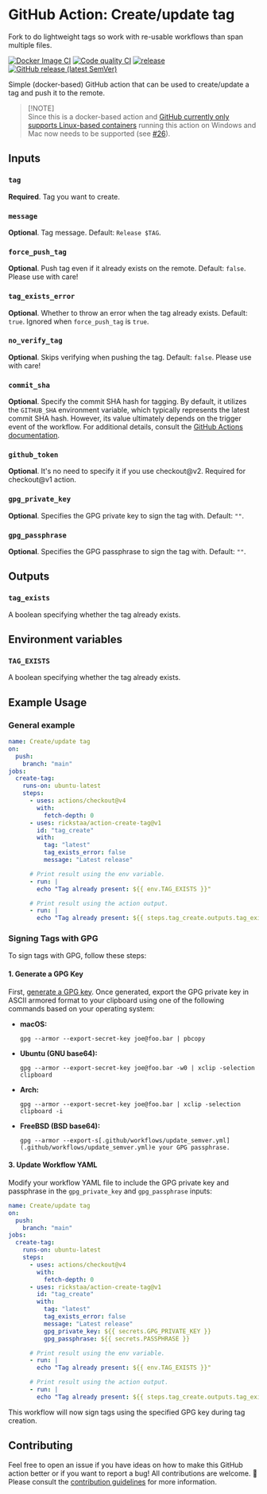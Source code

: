 # GitHub Action: Create/update tag

Fork to do lightweight tags so work with re-usable workflows than span multiple files.

[![Docker Image CI](https://github.com/rickstaa/action-create-tag/workflows/Docker%20Image%20CI/badge.svg)](https://github.com/rickstaa/action-create-tag/actions)
[![Code quality CI](https://github.com/rickstaa/action-create-tag/workflows/Code%20quality%20CI/badge.svg)](https://github.com/rickstaa/action-create-tag/actions?query=workflow%3A%22Code+quality+CI%22)
[![release](https://github.com/rickstaa/action-create-tag/workflows/release/badge.svg)](https://github.com/rickstaa/action-create-tag/actions?query=workflow%3Arelease)
[![GitHub release (latest SemVer)](https://img.shields.io/github/v/release/rickstaa/action-create-tag?logo=github&sort=semver)](https://github.com/rickstaa/action-create-tag/releases)

Simple (docker-based) GitHub action that can be used to create/update a tag and push it to the remote.

> [!NOTE]\
> Since this is a docker-based action and [GitHub currently only supports Linux-based containers](https://docs.github.com/en/actions/creating-actions/creating-a-docker-container-action) running this action on Windows and Mac now needs to be supported (see [#26](https://github.com/rickstaa/action-create-tag/issues/26)).

## Inputs

### `tag`

**Required**. Tag you want to create.

### `message`

**Optional**. Tag message. Default: `Release $TAG`.

### `force_push_tag`

**Optional**. Push tag even if it already exists on the remote. Default: `false`. Please use with care!

### `tag_exists_error`

**Optional**. Whether to throw an error when the tag already exists. Default: `true`. Ignored when `force_push_tag` is `true`.

### `no_verify_tag`

**Optional**. Skips verifying when pushing the tag. Default: `false`. Please use with care!

### `commit_sha`

**Optional**. Specify the commit SHA hash for tagging. By default, it utilizes the `GITHUB_SHA` environment variable, which typically represents the latest commit SHA hash. However, its value ultimately depends on the trigger event of the workflow. For additional details, consult the [GitHub Actions documentation](https://docs.github.com/en/actions/reference/context-and-expression-syntax-for-github-actions#github-context).

### `github_token`

**Optional**. It's no need to specify it if you use checkout@v2. Required for
checkout@v1 action.

### `gpg_private_key`

**Optional**. Specifies the GPG private key to sign the tag with. Default: `""`.

### `gpg_passphrase`

**Optional**. Specifies the GPG passphrase to sign the tag with. Default: `""`.

## Outputs

### `tag_exists`

A boolean specifying whether the tag already exists.

## Environment variables

### `TAG_EXISTS`

A boolean specifying whether the tag already exists.

## Example Usage

### General example

```yml
name: Create/update tag
on:
  push:
    branch: "main"
jobs:
  create-tag:
    runs-on: ubuntu-latest
    steps:
      - uses: actions/checkout@v4
        with:
          fetch-depth: 0
      - uses: rickstaa/action-create-tag@v1
        id: "tag_create"
        with:
          tag: "latest"
          tag_exists_error: false
          message: "Latest release"

      # Print result using the env variable.
      - run: |
        echo "Tag already present: ${{ env.TAG_EXISTS }}"

      # Print result using the action output.
      - run: |
        echo "Tag already present: ${{ steps.tag_create.outputs.tag_exists }}"
```

### Signing Tags with GPG

To sign tags with GPG, follow these steps:

#### 1. Generate a GPG Key

First, [generate a GPG key](https://docs.github.com/en/github/authenticating-to-github/generating-a-new-gpg-key). Once generated, export the GPG private key in ASCII armored format to your clipboard using one of the following commands based on your operating system:

- **macOS:**

  ```shell
  gpg --armor --export-secret-key joe@foo.bar | pbcopy
  ```

- **Ubuntu (GNU base64):**

  ```shell
  gpg --armor --export-secret-key joe@foo.bar -w0 | xclip -selection clipboard
  ```

- **Arch:**

  ```shell
  gpg --armor --export-secret-key joe@foo.bar | xclip -selection clipboard -i
  ```

- **FreeBSD (BSD base64):**

  ```shell
  gpg --armor --export-s[.github/workflows/update_semver.yml](.github/workflows/update_semver.yml)e your GPG passphrase.
  ```

#### 3. Update Workflow YAML

Modify your workflow YAML file to include the GPG private key and passphrase in the `gpg_private_key` and `gpg_passphrase` inputs:

```yaml
name: Create/update tag
on:
  push:
    branch: "main"
jobs:
  create-tag:
    runs-on: ubuntu-latest
    steps:
      - uses: actions/checkout@v4
        with:
          fetch-depth: 0
      - uses: rickstaa/action-create-tag@v1
        id: "tag_create"
        with:
          tag: "latest"
          tag_exists_error: false
          message: "Latest release"
          gpg_private_key: ${{ secrets.GPG_PRIVATE_KEY }}
          gpg_passphrase: ${{ secrets.PASSPHRASE }}

      # Print result using the env variable.
      - run: |
        echo "Tag already present: ${{ env.TAG_EXISTS }}"

      # Print result using the action output.
      - run: |
        echo "Tag already present: ${{ steps.tag_create.outputs.tag_exists }}"
```

This workflow will now sign tags using the specified GPG key during tag creation.

## Contributing

Feel free to open an issue if you have ideas on how to make this GitHub action better or if you want to report a bug! All contributions are welcome. :rocket: Please consult the [contribution guidelines](CONTRIBUTING.md) for more information.
